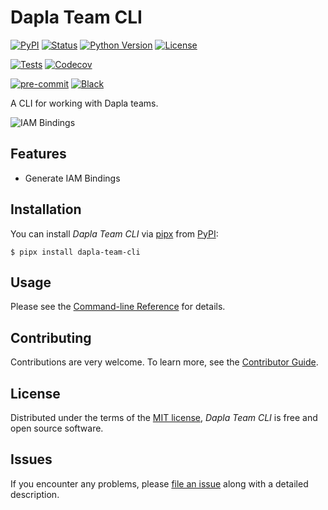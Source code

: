 # Dapla Team CLI

[![PyPI](https://img.shields.io/pypi/v/dapla-team-cli.svg)][pypi_]
[![Status](https://img.shields.io/pypi/status/dapla-team-cli.svg)][status]
[![Python Version](https://img.shields.io/pypi/pyversions/dapla-team-cli)][python version]
[![License](https://img.shields.io/pypi/l/dapla-team-cli)][license]

[![Tests](https://github.com/statisticsnorway/dapla-team-cli/workflows/Tests/badge.svg)][tests]
[![Codecov](https://codecov.io/gh/statisticsnorway/dapla-team-cli/branch/main/graph/badge.svg)][codecov]

[![pre-commit](https://img.shields.io/badge/pre--commit-enabled-brightgreen?logo=pre-commit&logoColor=white)][pre-commit]
[![Black](https://img.shields.io/badge/code%20style-black-000000.svg)][black]

[pypi_]: https://pypi.org/project/dapla-team-cli/
[status]: https://pypi.org/project/dapla-team-cli/
[python version]: https://pypi.org/project/dapla-team-cli
[tests]: https://github.com/statisticsnorway/dapla-team-cli/actions?workflow=Tests
[codecov]: https://app.codecov.io/gh/statisticsnorway/dapla-team-cli
[pre-commit]: https://github.com/pre-commit/pre-commit
[black]: https://github.com/psf/black

A CLI for working with Dapla teams.

![IAM Bindings](docs/iam-bindings.gif)

## Features

- Generate IAM Bindings

## Installation

You can install _Dapla Team CLI_ via [pipx] from [PyPI]:

```console
$ pipx install dapla-team-cli
```

## Usage

Please see the [Command-line Reference] for details.

## Contributing

Contributions are very welcome.
To learn more, see the [Contributor Guide].

## License

Distributed under the terms of the [MIT license][license],
_Dapla Team CLI_ is free and open source software.

## Issues

If you encounter any problems,
please [file an issue] along with a detailed description.

[pypi]: https://pypi.org/
[file an issue]: https://github.com/statisticsnorway/dapla-team-cli/issues
[pipx]: https://pypa.github.io/pipx

<!-- github-only -->

[license]: https://github.com/statisticsnorway/dapla-team-cli/blob/main/LICENSE
[contributor guide]: https://github.com/statisticsnorway/dapla-team-cli/blob/main/CONTRIBUTING.md
[command-line reference]: https://github.io/statisticsnorway/dapla-team-cli/usage.html
